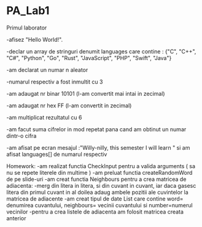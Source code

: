 # PA_Lab1
Primul laborator

-afisez "Hello World!".

-declar un array de stringuri denumit languages care contine : {"C", "C++", "C#", "Python", "Go", "Rust", "JavaScript", "PHP", "Swift", "Java"}

-am declarat un numar n aleator

  -numarul respectiv a fost inmultit cu 3
  
  -am adaugat nr binar 10101 (l-am convertit mai intai in zecimal)
  
  -am adaugat nr hex FF (l-am convertit in zecimal)
  
  -am multiplicat rezultatul cu 6
  
-am facut suma cifrelor in mod repetat pana cand am obtinut un numar dintr-o cifra 

-am afisat pe ecran mesajul :"Willy-nilly, this semester I will learn " si am afisat languages[] de numarul respectiv

Homework:
-am realizat functia CheckInput pentru a valida arguments ( sa nu se repete literele din multime )
-am preluat functia createRandomWord de pe slide-uri
-am creat functia Neighbours pentru a crea matricea de adiacenta: -merg din litera in litera, si din cuvant in cuvant, iar daca gasesc litera din primul cuvant in al doilea adaug ambele  pozitii ale cuvintelor la matricea de adiacente
-am creat tipul de date List care contine word= denumirea cuvantului, neighbours= vecinii cuvantului si number=numerul vecinilor
-pentru a crea listele de adiacenta am folosit matricea creata anterior
